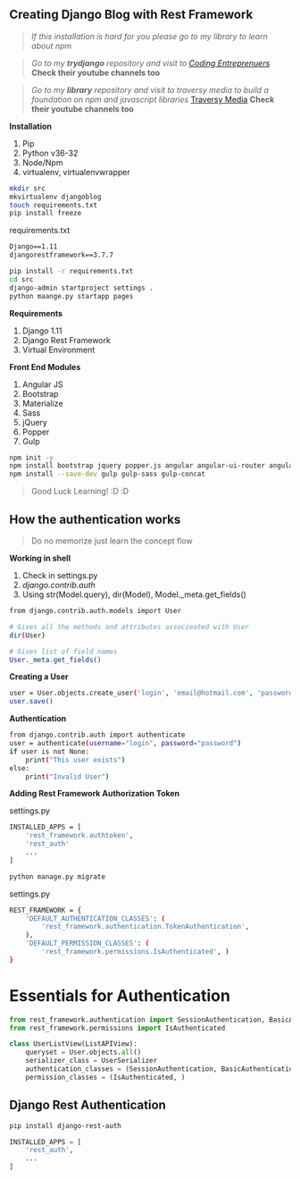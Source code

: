 ## Creating Django Blog with Rest Framework ##
> *If this installation is hard for you please go to my library to learn about npm*

> *Go to my **trydjango** repository and visit to [Coding Entreprenuers](https://www.codingforentrepreneurs.com/)* **Check their youtube channels too**

> *Go to my **library** repository and visit to traversy media to build a foundation on npm and javascript libraries* [Traversy Media](http://traversymedia.com/) **Check their youtube channels too**

**Installation**
1. Pip
2. Python v36-32
3. Node/Npm
4. virtualenv, virtualenvwrapper

```bash
mkdir src
mkvirtualenv djangoblog
touch requirements.txt
pip install freeze
```

requirements.txt
```txt
Django==1.11
djangorestframework==3.7.7
```

```bash
pip install -r requirements.txt
cd src
django-admin startproject settings .
python maange.py startapp pages
```

**Requirements**
1. Django 1.11
2. Django Rest Framework
3. Virtual Environment

**Front End Modules**
1. Angular JS
2. Bootstrap
3. Materialize
4. Sass
5. jQuery
6. Popper
7. Gulp

```bash
npm init -y
npm install bootstrap jquery popper.js angular angular-ui-router angular-animate font-awesome
npm install --save-dev gulp gulp-sass gulp-concat
```

> Good Luck Learning! :D :D

## How the authentication works ##
> Do no memorize just learn the concept flow

**Working in shell**
1) Check in settings.py
2) *django.contrib.auth*
3) Using str(Model.query), dir(Model), Model._meta.get_fields()

```bash
from django.contrib.auth.models import User

# Gives all the methods and attributes associeated with User
dir(User)

# Gives list of field names
User._meta.get_fields() 
```

**Creating a User**
```bash
user = User.objects.create_user('login', 'email@hotmail.com', 'password')
user.save()
```

**Authentication**
```bash
from django.contrib.auth import authenticate
user = authenticate(username="login", password="password")
if user is not None:
    print("This user exists")
else:
    print("Invalid User")
```

**Adding Rest Framework Authorization Token**

settings.py
```bash
INSTALLED_APPS = [
    'rest_framework.authtoken',
    'rest_auth'
    ...
]
```

```bash
python manage.py migrate
```

settings.py
```bash
REST_FRAMEWORK = {
    'DEFAULT_AUTHENTICATION_CLASSES': (
        'rest_framework.authentication.TokenAuthentication',
    ),
    'DEFAULT_PERMISSION_CLASSES': (
        'rest_framework.permissions.IsAuthenticated', )
}
```
# Essentials for Authentication
```python
from rest_framework.authentication import SessionAuthentication, BasicAuthentication
from rest_framework.permissions import IsAuthenticated

class UserListView(ListAPIView):
    queryset = User.objects.all()
    serializer_class = UserSerializer
    authentication_classes = (SessionAuthentication, BasicAuthentication)
    permission_classes = (IsAuthenticated, )
```

## Django Rest Authentication ##
```bash
pip install django-rest-auth
```

```python
INSTALLED_APPS = [
    'rest_auth',
    ...
]
```